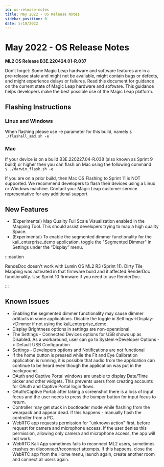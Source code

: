 ```yaml
---
id: os-release-notes
title: May 2022 - OS Release Notes
sidebar_position: 0
date: 5/10/2022
---
```


# May 2022 - OS Release Notes

**ML2 OS Release B3E.220424.01-R.037**

Don’t forget: Some Magic Leap hardware and software features are in a pre-release state and might not be available, might contain bugs or defects, and might experience delays or failures. Read this document for guidance on the current state of Magic Leap hardware and software. This guidance helps developers make the best possible use of the Magic Leap platform.

## Flashing Instructions

### Linux and Windows  

When flashing please use -e parameter for this build, namely
`$ ./flashall_amd.sh -e`

### Mac  

If your device is on a build B3E.220227.04-R.038 (also known as Sprint 9 build) or higher then you can flash on Mac using the following command  
`$ ./darwin_flash.sh -e`

If you are on a prior build, then Mac OS Flashing to Sprint 11 is NOT supported. We recommend developers to flash their devices using a Linux or Windows machine. Contact your Magic Leap customer service representative for any additional support.

## New Features  

- (Experimental) Map Quality Full Scale Visualization enabled in the Mapping Tool. This should assist developers trying to map a high quality Space.
- (Experimental) To enable the segmented dimmer functionality for the kali_enterprise_demo application, toggle the "Segmented Dimmer" in Settings under the “Display” menu.

:::caution

RendeDoc doesn't work with Lumin OS ML2 R3 (Sprint 11). Dirty Tile Mapping was activated in that firmware build and it affected RenderDoc functionality. Use Sprint 10 firmware if you need to use RenderDoc.

:::

## Known Issues  

- Enabling the segmented dimmer functionality may cause dimmer artifacts in some applications. Disable the toggle in Settings->Display->Dimmer if not using the kali_enterprise_demo.
- Display Brightness options in settings are non-operational.
- The Settings - Connected Devices options for USB shows up as Disabled. As a workaround, user can go to System->Developer Options -> Default USB Configuration
- Settings - Developers options and Notifications are not functional
- If the home button is pressed while the Fit and Eye Calibration application is running, it is possible that audio from the application can continue to be heard even though the application was put in the background.
- OAuth and Captive Portal windows are unable to display Date/Time picker and other widgets. This prevents users from creating accounts for OAuth and Captive Portal login flows.
- OAuth/Captive Portal: after taking a screenshot there is a loss of input focus and the user needs to press the bumper button for input focus to return.
- Controller may get stuck in bootloader mode while flashing from the wearpack and appear dead. If this happens - manually flash the controller from a PC.
- WebRTC app requests permission for "unknown action" first, before request for camera and microphone access. If the user denies this permission, allowing only camera and microphone access, the app will not work.
- WebRTC Kali App sometimes fails to reconnect ML2 users, sometimes crashes on disconnect/reconnect attempts. If this happens, close the WebRTC app from the Home menu, launch again, create another room and connect all users again.

